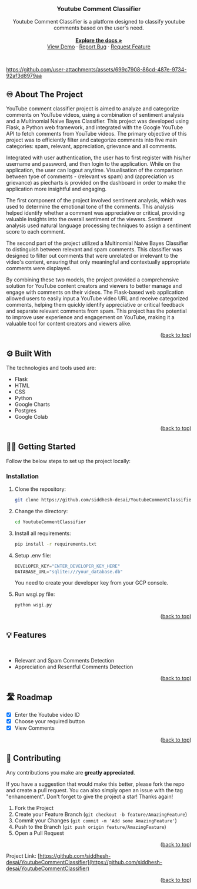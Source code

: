 <a name="readme-top"></a>

<div align="center">

  <h3 align="center"><b>Youtube Comment Classifier</b></h3>




  <p align="center">
    Youtube Comment Classifier is a platform designed to classify youtube comments based on the user's need.
    <br />
    <br>
    <a href="https://github.com/siddhesh-desai/YoutubeCommentClassifier"><strong>Explore the docs »</strong></a>
    <br />
    <a href="https://drive.google.com/file/d/1Jdsm__ofXirzdk_5m5DDQ2T1fb1vaTTl/view">View Demo</a>
    ·
    <a href="https://github.com/siddhesh-desai/YoutubeCommentClassifier/issues">Report Bug</a>
    ·
    <a href="https://github.com/siddhesh-desai/YoutubeCommentClassifier/issues">Request Feature</a>
  </p>
</div>

<!-- ABOUT THE PROJECT -->
<br>

https://github.com/user-attachments/assets/699c7908-86cd-487e-9734-92af3d8979aa

## ♾️ About The Project

YouTube comment classifier project is aimed to analyze and categorize comments on YouTube videos, using a combination of sentiment analysis and a Multinomial Naive Bayes Classifier. This project was developed using Flask, a Python web framework, and integrated with the Google YouTube API to fetch comments from YouTube videos. The primary objective of this project was to efficiently filter and categorize comments into five main categories: spam, relevant, appreciation, grievance and all comments.

Integrated with user authentication, the user has to first register with his/her username and password, and then login to the application. While on the application, the user can logout anytime. Visualisation of the comparison between tyoe of comments - (relevant vs spam) and (appreciation vs grievance) as piecharts is provided on the dashboard in order to make the application more insightful and engaging.

The first component of the project involved sentiment analysis, which was used to determine the emotional tone of the comments. This analysis helped identify whether a comment was appreciative or critical, providing valuable insights into the overall sentiment of the viewers. Sentiment analysis used natural language processing techniques to assign a sentiment score to each comment.

The second part of the project utilized a Multinomial Naive Bayes Classifier to distinguish between relevant and spam comments. This classifier was designed to filter out comments that were unrelated or irrelevant to the video's content, ensuring that only meaningful and contextually appropriate comments were displayed.

By combining these two models, the project provided a comprehensive solution for YouTube content creators and viewers to better manage and engage with comments on their videos. The Flask-based web application allowed users to easily input a YouTube video URL and receive categorized comments, helping them quickly identify appreciative or critical feedback and separate relevant comments from spam. This project has the potential to improve user experience and engagement on YouTube, making it a valuable tool for content creators and viewers alike.

<p align="right">(<a href="#readme-top">back to top</a>)</p>

## ⚙️ Built With

The technologies and tools used are:

- Flask
- HTML
- CSS
- Python
- Google Charts
- Postgres
- Google Colab

<p align="right">(<a href="#readme-top">back to top</a>)</p>

<!-- GETTING STARTED -->

## 🧑‍💻 Getting Started

Follow the below steps to set up the project locally:

### Installation

1. Clone the repository:

   ```sh
   git clone https://github.com/siddhesh-desai/YoutubeCommentClassifier.git
   ```

2. Change the directory:

   ```sh
   cd YoutubeCommentClassifier
   ```

3. Install all requirements:

   ```sh
   pip install -r requirements.txt
   ```

4. Setup .env file:

   ```python
   DEVELOPER_KEY="ENTER_DEVELOPER_KEY_HERE"
   DATABASE_URL="sqlite:///your_database.db"
   ```

   You need to create your developer key from your GCP console.

5. Run wsgi.py file:

   ```sh
   python wsgi.py
   ```

<p align="right">(<a href="#readme-top">back to top</a>)</p>

## 💡 Features

<br>

- Relevant and Spam Comments Detection
- Appreciation and Resentful Comments Detection

<p align="right">(<a href="#readme-top">back to top</a>)</p>

<!-- ROADMAP -->

## 🛣️ Roadmap

- [x] Enter the Youtube video ID
- [x] Choose your required button
- [x] View Comments

<p align="right">(<a href="#readme-top">back to top</a>)</p>

<!-- CONTRIBUTING -->

## 👣 Contributing

Any contributions you make are **greatly appreciated**.

If you have a suggestion that would make this better, please fork the repo and create a pull request. You can also simply open an issue with the tag "enhancement".
Don't forget to give the project a star! Thanks again!

1. Fork the Project
2. Create your Feature Branch (`git checkout -b feature/AmazingFeature`)
3. Commit your Changes (`git commit -m 'Add some AmazingFeature'`)
4. Push to the Branch (`git push origin feature/AmazingFeature`)
5. Open a Pull Request

<p align="right">(<a href="#readme-top">back to top</a>)</p>

Project Link: [https://github.com/siddhesh-desai/YoutubeCommentClassifier](https://github.com/siddhesh-desai/YoutubeCommentClassifier)

<p align="right">(<a href="#readme-top">back to top</a>)</p>
